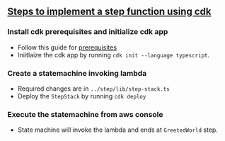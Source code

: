## [Steps to implement a step function using cdk](https://docs.aws.amazon.com/step-functions/latest/dg/tutorial-lambda-state-machine-cdk.html)

### Install cdk prerequisites and initialize cdk app
- Follow this guide for [prerequisites](https://docs.aws.amazon.com/cdk/v2/guide/getting_started.html#getting_started_prerequisites)
- Iniitlaize the cdk app by running `cdk init --language typescript`.

### Create a statemachine invoking lambda
- Required changes are in `../step/lib/step-stack.ts`
- Deploy the `StepStack` by running `cdk deploy`

### Execute the statemachine from aws console
- State machine will invoke the lambda and ends at `GreetedWorld` step.
